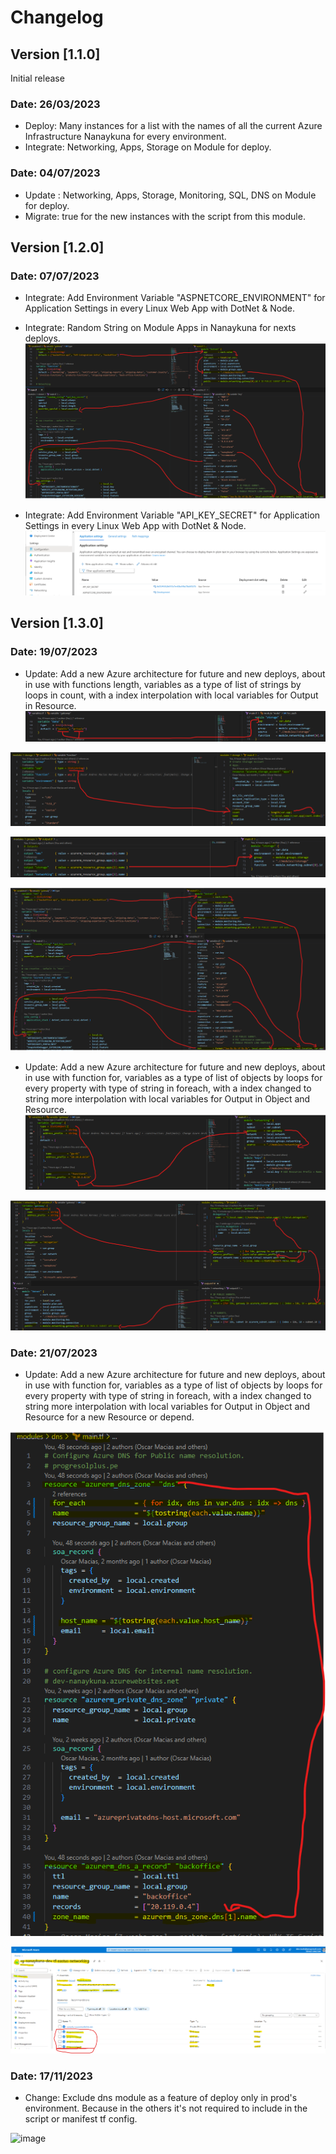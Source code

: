 # Changelog

## Version [1.1.0]

Initial release

### Date: 26/03/2023

- Deploy: Many instances for a list with the names of all the current Azure Infrastructure Nanaykuna for every environment.
- Integrate: Networking, Apps, Storage on Module for deploy.

### Date: 04/07/2023

- Update : Networking, Apps, Storage, Monitoring, SQL, DNS on Module for deploy.
- Migrate: true for the new instances with the script from this module.

## Version [1.2.0]

### Date: 07/07/2023

- Integrate: Add Environment Variable "ASPNETCORE_ENVIRONMENT" for Application Settings in every Linux Web App with DotNet & Node.
- Integrate: Random String on Module Apps in Nanaykuna for nexts deploys.
![Alt text](image-5.png)

- Integrate: Add Environment Variable "API_KEY_SECRET" for Application Settings in every Linux Web App with DotNet & Node.
![Alt text](items.png)

## Version [1.3.0]

### Date: 19/07/2023

- Update: Add a new Azure architecture for future and new deploys, about in use with functions length, variables as a type of list of strings by loops in count, with a index interpolation with local variables for Output in Resource.
![Alt text](image.png)

![Alt text](image-2.png)

![Alt text](image-3.png)

![Alt text](image-5.png)

- Update: Add a new Azure architecture for future and new deploys, about in use with function for, variables as a type of list of objects by loops for every property with type of string in foreach, with a index changed to string more interpolation with local variables for Output in Object and Resource.
![Alt text](image-1.png)

![Alt text](image-4.png)

### Date: 21/07/2023

- Update: Add a new Azure architecture for future and new deploys, about in use with function for, variables as a type of list of objects by loops for every property with type of string in foreach, with a index changed to string more interpolation with local variables for Output in Object and Resource for a new Resource or depend.

![Alt text](items-3.png)

![Alt text](items-2.png)

### Date: 17/11/2023

- Change: Exclude dns module as a feature of deploy only in prod's environment. Because in the others it's not required to include in the script or manifest tf config.

![image](https://github.com/OMaciasd/IaC/assets/79873527/a91ea814-06bd-4d89-b96d-85852d6beab5)

